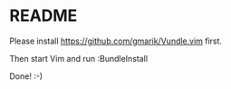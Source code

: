 # README #

Please install https://github.com/gmarik/Vundle.vim first.

Then start Vim and run :BundleInstall

Done! :-)